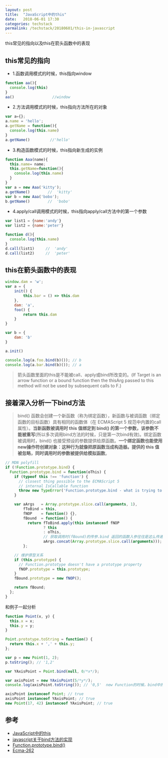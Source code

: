 ```yaml
---
layout: post
title:  "JavaScript中的this"
date:   2018-06-01 17:30
categories: techstack
permalink: /techstack/20180601/this-in-javascript
---
```


this常见的指向以及this在箭头函数中的表现

## this常见的指向

-   1.函数调用模式的时候，this指向window

```javascript
function aa(){
  console.log(this)
}
aa()                 //window
```

-   2.方法调用模式的时候，this指向方法所在的对象

```javascript
var a={};
a.name = 'hello';
a.getName = function(){
  console.log(this.name)
}
a.getName()         //'hello'
```

-   3.构造函数模式的时候，this指向新生成的实例

```javascript
function Aaa(name){
  this.name= name;
  this.getName=function(){
    console.log(this.name)
  }
}
var a = new Aaa('kitty');
a.getName()        //  'kitty'
var b = new Aaa('bobo');
b.getName()        //  'bobo'
```

-   4.apply/call调用模式的时候，this指向apply/call方法中的第一个参数

```javascript
var list1 = {name:'andy'}
var list2 = {name:'peter'}

function d(){
  console.log(this.name)
}
d.call(list1)     //  'andy'
d.call(list2)     //  'peter'
```

## this在箭头函数中的表现

```javascript
window.dam = 'w';
var a = {
    init() {
        this.bar = () => this.dam
    },
    dam: 'a',
    foo() {
        return this.dam
    }
}

var b = {
    dam: 'b'
}

a.init()

console.log(a.foo.bind(b)()); // b
console.log(a.bar.bind(b)()); // a
```

> 箭头函数里面的this是不能被call、apply或bind所改变的。(If Target is an arrow function or a bound function then the thisArg passed to this method will not be used by subsequent calls to F.)

## 接着深入分析一下bind方法

> bind() 函数会创建一个新函数（称为绑定函数），新函数与被调函数（绑定函数的目标函数）具有相同的函数体（在 ECMAScript 5 规范中内置的call属性）。**当新函数被调用时 this 值绑定到 bind() 的第一个参数，该参数不能被重写**(所以多次调用bind方法的时候，只是第一次bind有效)。绑定函数被调用时，bind() 也接受预设的参数提供给原函数。**一个绑定函数也能使用new操作符创建对象：这种行为就像把原函数当成构造器。提供的 this 值被忽略，同时调用时的参数被提供给模拟函数**。

```javascript
// MDN polyfill
if (!Function.prototype.bind) {
  Function.prototype.bind = function(oThis) {
    if (typeof this !== 'function') {
      // closest thing possible to the ECMAScript 5
      // internal IsCallable function
      throw new TypeError('Function.prototype.bind - what is trying to be bound is not callable');
    }

    var aArgs   = Array.prototype.slice.call(arguments, 1),
        fToBind = this,
        fNOP    = function() {},
        fBound  = function() {
          return fToBind.apply(this instanceof fNOP
                 ? this
                 : oThis,
                 // 获取调用时(fBound)的传参.bind 返回的函数入参往往是这么传递的
                 aArgs.concat(Array.prototype.slice.call(arguments)));
        };

    // 维护原型关系
    if (this.prototype) {
      // Function.prototype doesn't have a prototype property
      fNOP.prototype = this.prototype;
    }
    fBound.prototype = new fNOP();

    return fBound;
  };
}
```

和例子一起分析

```javascript
function Point(x, y) {
  this.x = x;
  this.y = y;
}

Point.prototype.toString = function() {
  return this.x + ',' + this.y;
};

var p = new Point(1, 2);
p.toString(); // '1,2'

var YAxisPoint = Point.bind(null, 0/*x*/);

var axisPoint = new YAxisPoint(5/*y*/);
console.log(axisPoint.toString()); // '0,5'  new Function的时候，bind中的this被忽略

axisPoint instanceof Point; // true
axisPoint instanceof YAxisPoint; // true
new Point(17, 42) instanceof YAxisPoint; // true
```

## 参考

-   [JavaScript中的this](https://segmentfault.com/a/1190000000638443)
-   [javascript关于bind方法的实现](https://segmentfault.com/q/1010000002874323)
-   [Function.prototype.bind()](https://developer.mozilla.org/zh-CN/docs/Web/JavaScript/Reference/Global_Objects/Function/bind)
- [Ecma-262](https://www.ecma-international.org/publications/standards/Ecma-262.htm)
